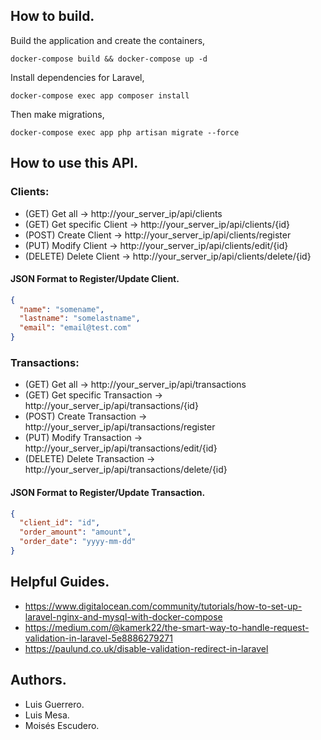 ## How to build.

Build the application and create the containers,
```
docker-compose build && docker-compose up -d
```
Install dependencies for Laravel,
```
docker-compose exec app composer install 
```
Then make migrations, 
```
docker-compose exec app php artisan migrate --force
```

## How to use this API.
### Clients:
  - (GET) Get all -> http://your_server_ip/api/clients
  - (GET) Get specific Client -> http://your_server_ip/api/clients/{id}
  - (POST) Create Client -> http://your_server_ip/api/clients/register
  - (PUT) Modify Client -> http://your_server_ip/api/clients/edit/{id}
  - (DELETE) Delete Client -> http://your_server_ip/api/clients/delete/{id}

#### JSON Format to Register/Update Client.
```json
{
  "name": "somename",
  "lastname": "somelastname",
  "email": "email@test.com"
}
```

### Transactions:
  - (GET) Get all -> http://your_server_ip/api/transactions
  - (GET) Get specific Transaction -> http://your_server_ip/api/transactions/{id}
  - (POST) Create Transaction -> http://your_server_ip/api/transactions/register
  - (PUT) Modify Transaction -> http://your_server_ip/api/transactions/edit/{id}
  - (DELETE) Delete Transaction -> http://your_server_ip/api/transactions/delete/{id}
  
#### JSON Format to Register/Update Transaction.
```json
{
  "client_id": "id",
  "order_amount": "amount",
  "order_date": "yyyy-mm-dd"
}
```

## Helpful Guides.
  - https://www.digitalocean.com/community/tutorials/how-to-set-up-laravel-nginx-and-mysql-with-docker-compose
  - https://medium.com/@kamerk22/the-smart-way-to-handle-request-validation-in-laravel-5e8886279271
  - https://paulund.co.uk/disable-validation-redirect-in-laravel

## Authors.
  - Luis Guerrero.
  - Luis Mesa.
  - Moisés Escudero. 
